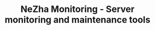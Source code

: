 ---
layout: home

title: NeZha Monitoring - Server monitoring and maintenance tools  
titleTemplate: Development Manual

hero:
  name: Development Manual
  text: Nezha Monitoring Development Manual.
  image: https://raw.githubusercontent.com/naiba/nezha/master/resource/static/brand.svg
  actions:
    - theme: brand
      text: Start Now →
      link: /en_US/developer/theme
---